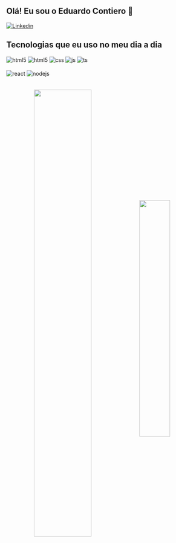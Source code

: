 ## Olá! Eu sou o Eduardo Contiero 👋

[![Linkedin](https://img.shields.io/badge/LinkedIn-0077B5?style=for-the-badge&logo=linkedin&logoColor=white)](https://www.linkedin.com/in/eduardocontiero/)


## Tecnologias que eu uso no meu dia a dia

<div style="display: inline_block">
  <img align="center" alt="html5" src="https://img.shields.io/badge/Flutter-02569B?style=for-the-badge&logo=flutter&logoColor=white" />
  <img align="center" alt="html5" src="https://img.shields.io/badge/JavaScript-F7DF1E?style=for-the-badge&logo=javascript&logoColor=black" />
  <img align="center" alt="css" src="https://img.shields.io/badge/TypeScript-007ACC?style=for-the-badge&logo=typescript&logoColor=white" />
  <img align="center" alt="js" src="https://img.shields.io/badge/Node.js-43853D?style=for-the-badge&logo=node.js&logoColor=white" />
  <img align="center" alt="ts" src="https://img.shields.io/badge/PHP-777BB4?style=for-the-badge&logo=php&logoColor=white" /><br/><br/>
  <img align="center" alt="react" src="https://img.shields.io/badge/Laravel-FF2D20?style=for-the-badge&logo=laravel&logoColor=white" />
  <img align="center" alt="nodejs" src="https://img.shields.io/badge/Kotlin-0095D5?&style=for-the-badge&logo=kotlin&logoColor=white" />
</div><br/>
 &nbsp;
 &nbsp;

<div  align="center" style="margin-bottom:100px">
  <img width=55% align="center"  src="https://github-readme-streak-stats-zeta-nine.vercel.app?user=eduardocontiero&theme=radical&mode=weekly" />
  <img width=40% align="center" src="https://github-readme-stats-five-virid-96.vercel.app/api/top-langs/?username=eduardocontiero&show_icons=true&theme=radical&layout=compact" />
</div>
 




